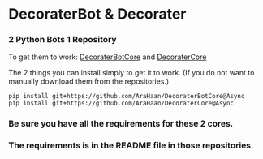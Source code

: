 # DecoraterBot & Decorater
### 2 Python Bots 1 Repository

To get them to work:
[DecoraterBotCore](https://github.com/AraHaan/DecoraterBotCore/tree/Pre-Beta) and [DecoraterCore](https://github.com/AraHaan/DecoraterCore/)

The 2 things you can install simply to get it to work. (If you do not want to manually download them from the repositories.)

    pip install git+https://github.com/AraHaan/DecoraterBotCore@Async
    pip install git+https://github.com/AraHaan/DecoraterCore@Async

### Be sure you have all the requirements for these 2 cores.
### The requirements is in the README file in those repositories.
